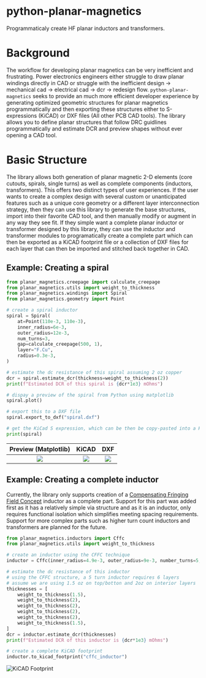 # python-planar-magnetics
Programmaticaly create HF planar inductors and transformers.

# Background
The workflow for developing planar magnetics can be very inefficient and frustrating.  Power electronics engineers either struggle to draw planar windings directly in CAD or struggle with the inefficient design -> mechanical cad -> electrical cad -> dcr -> redesign flow.  `python-planar-magnetics` seeks to provide an much more efficient developer experience by generating optimized geometric structures for planar magnetics programmatically and then exporting these structures either to S-expressions (KiCAD) or DXF files (All other PCB CAD tools).  The library allows you to define planar structures that follow DRC guidlines programmatically and estimate DCR and preview shapes without ever opening a CAD tool.

# Basic Structure
The library allows both generation of planar magnetic 2-D elements (core cutouts, spirals, single turns) as well as complete components (inductors, transformers).  This offers two distinct types of user experiences.  If the user wants to create a complex design with several custom or unanticipated features such as a unique core geometry or a different layer interconnection strategy, then they can use this library to generate the base structures, import into their favorite CAD tool, and then manually modify or augment in any way they see fit.  If they simple want a complete planar inductor or transformer designed by this library, they can use the inductor and transformer modules to programatically create a complete part which can then be exported as a KiCAD footprint file or a collection of DXF files for each layer that can then be imported and stitched back together in CAD.

## Example: Creating a spiral

```python
from planar_magnetics.creepage import calculate_creepage
from planar_magnetics.utils import weight_to_thickness
from planar_magnetics.windings import Spiral
from planar_magnetics.geometry import Point

# create a spiral inductor
spiral = Spiral(
    at=Point(110e-3, 110e-3),
    inner_radius=6e-3,
    outer_radius=12e-3,
    num_turns=3,
    gap=calculate_creepage(500, 1),
    layer="F.Cu",
    radius=0.3e-3,
)

# estimate the dc resistance of this spiral assuming 2 oz copper
dcr = spiral.estimate_dcr(thickness=weight_to_thickness(2))
print(f"Estimated DCR of this spiral is {dcr*1e3} mOhms")

# dispay a preview of the spiral from Python using matplotlib
spiral.plot()

# export this to a DXF file
spiral.export_to_dxf("spiral.dxf")

# get the KiCad S expression, which can be then be copy-pasted into a KiCAD footprint file and edited from the footprint editer
print(spiral)
```

Preview (Matplotlib)       |  KiCAD                    |  DXF
:-------------------------:|:-------------------------:|:--------------------------:
![](https://github.com/dzimmanck/python-planar-magnetics/blob/main/images/3turn_spiral_matplotlib.png?raw=True)  |  ![](https://github.com/dzimmanck/python-planar-magnetics/blob/main/images/3turn_spiral_kicad.png?raw=True)  |  ![](https://github.com/dzimmanck/python-planar-magnetics/blob/main/images/3turn_spiral_dxf.png?raw=True)

## Example: Creating a complete inductor

Currently, the library only supports creation of a [Compensating Fringing Field Concept](https://www.psma.com/sites/default/files/uploads/files/Introduction%20of%20the%20CFFC-Compensating%20Fringing%20Field%20Concept%20Schaefer%2C%20ETH%20Zurich.pdf) inductor as a complete part.  Support for this part was added first as it has a relatively simple via structure and as it is an inductor, only requires functional isolation which simplifies meeting spacing requirements.  Support for more complex parts such as higher turn count inductors and transformers are planned for the future.

```python
from planar_magnetics.inductors import Cffc
from planar_magnetics.utils import weight_to_thickness

# create an inductor using the CFFC technique
inductor = Cffc(inner_radius=4.9e-3, outer_radius=9e-3, number_turns=5, voltage=500)

# estimate the dc resistance of this inductor
# using the CFFC structure, a 5 turn inductor requires 6 layers
# assume we are using 1.5 oz on top/botton and 2oz on interior layers
thicknesses = [
    weight_to_thickness(1.5),
    weight_to_thickness(2),
    weight_to_thickness(2),
    weight_to_thickness(2),
    weight_to_thickness(2),
    weight_to_thickness(1.5),
]
dcr = inductor.estimate_dcr(thicknesses)
print(f"Estimated DCR of this inductor is {dcr*1e3} mOhms")

# create a complete KiCAD footprint
inductor.to_kicad_footprint("cffc_inductor")
```

![KiCAD Footprint](https://github.com/dzimmanck/python-planar-magnetics/blob/main/images/cffc_kicad_footprint.png?raw=True)

